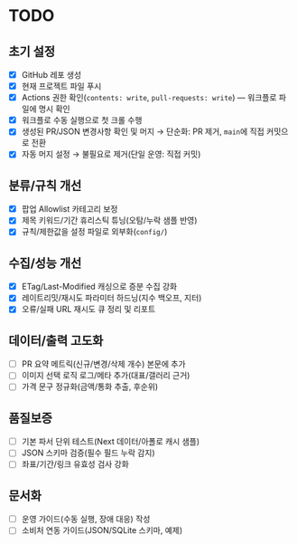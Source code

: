 # TODO

## 초기 설정
- [x] GitHub 레포 생성
- [x] 현재 프로젝트 파일 푸시
- [x] Actions 권한 확인(`contents: write`, `pull-requests: write`) — 워크플로 파일에 명시 확인
- [x] 워크플로 수동 실행으로 첫 크롤 수행
- [x] 생성된 PR/JSON 변경사항 확인 및 머지 → 단순화: PR 제거, `main`에 직접 커밋으로 전환
- [x] 자동 머지 설정 → 불필요로 제거(단일 운영: 직접 커밋)

## 분류/규칙 개선
- [x] 팝업 Allowlist 카테고리 보정
- [x] 제목 키워드/기간 휴리스틱 튜닝(오탐/누락 샘플 반영)
- [x] 규칙/제한값을 설정 파일로 외부화(`config/`)

## 수집/성능 개선
- [x] ETag/Last-Modified 캐싱으로 증분 수집 강화
- [x] 레이트리밋/재시도 파라미터 하드닝(지수 백오프, 지터)
- [x] 오류/실패 URL 재시도 큐 정리 및 리포트

## 데이터/출력 고도화
- [ ] PR 요약 메트릭(신규/변경/삭제 개수) 본문에 추가
- [ ] 이미지 선택 로직 로그/메타 추가(대표/갤러리 근거)
- [ ] 가격 문구 정규화(금액/통화 추출, 후순위)

## 품질보증
- [ ] 기본 파서 단위 테스트(Next 데이터/아폴로 캐시 샘플)
- [ ] JSON 스키마 검증(필수 필드 누락 감지)
- [ ] 좌표/기간/링크 유효성 검사 강화

## 문서화
- [ ] 운영 가이드(수동 실행, 장애 대응) 작성
- [ ] 소비처 연동 가이드(JSON/SQLite 스키마, 예제)
